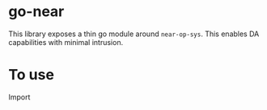 # go-near

This library exposes a thin go module around `near-op-sys`. This enables DA capabilities with minimal intrusion.

# To use

Import
